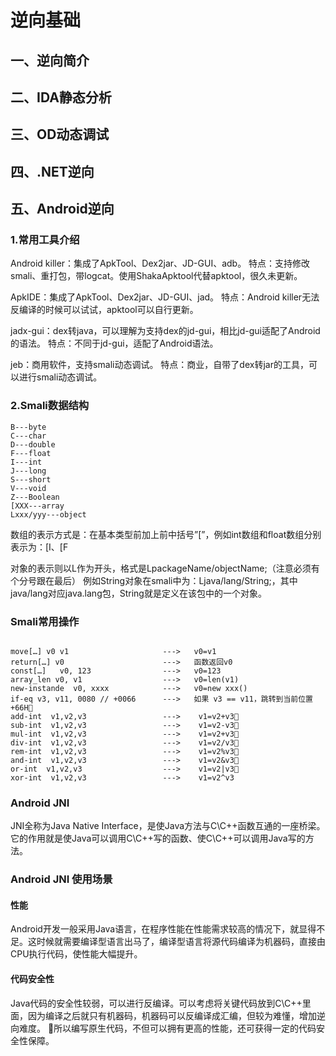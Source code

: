 # 逆向基础

## 一、逆向简介

## 二、IDA静态分析

## 三、OD动态调试

## 四、.NET逆向

## 五、Android逆向

### 1.常用工具介绍

Android killer：集成了ApkTool、Dex2jar、JD-GUI、adb。
特点：支持修改smali、重打包，带logcat。使用ShakaApktool代替apktool，很久未更新。

ApkIDE：集成了ApkTool、Dex2jar、JD-GUI、jad。
特点：Android killer无法反编译的时候可以试试，apktool可以自行更新。

jadx-gui：dex转java，可以理解为支持dex的jd-gui，相比jd-gui适配了Android的语法。
特点：不同于jd-gui，适配了Android语法。

jeb：商用软件，支持smali动态调试。
特点：商业，自带了dex转jar的工具，可以进行smali动态调试。

### 2.Smali数据结构

``` Smali
B---byte
C---char
D---double
F---float
I---int
J---long
S---short
V---void
Z---Boolean
[XXX---array
Lxxx/yyy---object
```
数组的表示方式是：在基本类型前加上前中括号”[”，例如int数组和float数组分别表示为：[I、[F

对象的表示则以L作为开头，格式是LpackageName/objectName;（注意必须有个分号跟在最后）
例如String对象在smali中为：Ljava/lang/String;，其中java/lang对应java.lang包，String就是定义在该包中的一个对象。

### Smali常用操作

```Smali

move[…] v0 v1                     --->   v0=v1
return[…] v0                      --->   函数返回v0
const[…]   v0, 123                --->   v0=123
array_len v0, v1                  --->   v0=len(v1)
new-instande  v0, xxxx            --->   v0=new xxx()
if-eq v3, v11, 0080 // +0066      --->   如果 v3 == v11，跳转到当前位置+66H
add-int  v1,v2,v3                 --->    v1=v2+v3
sub-int  v1,v2,v3                 --->    v1=v2-v3
mul-int  v1,v2,v3                 --->    v1=v2+v3
div-int  v1,v2,v3                 --->    v1=v2/v3
rem-int  v1,v2,v3                 --->    v1=v2%v3
and-int  v1,v2,v3                 --->    v1=v2&v3
or-int  v1,v2,v3                  --->    v1=v2|v3
xor-int  v1,v2,v3                 --->    v1=v2^v3

```

### Android JNI

JNI全称为Java Native Interface，是使Java方法与C\C++函数互通的一座桥梁。它的作用就是使Java可以调用C\C++写的函数、使C\C++可以调用Java写的方法。

### Android JNI 使用场景

#### 性能

   Android开发一般采用Java语言，在程序性能在性能需求较高的情况下，就显得不足。这时候就需要编译型语言出马了，编译型语言将源代码编译为机器码，直接由CPU执行代码，使性能大幅提升。

#### 代码安全性
   
   Java代码的安全性较弱，可以进行反编译。可以考虑将关键代码放到C\C++里面，因为编译之后就只有机器码，机器码可以反编译成汇编，但较为难懂，增加逆向难度。
所以编写原生代码，不但可以拥有更高的性能，还可获得一定的代码安全性保障。
